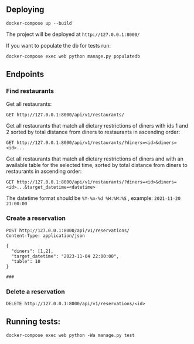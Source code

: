## Deploying

    docker-compose up --build

The project will be deployed at `http://127.0.0.1:8000/` 

If you want to populate the db for tests run:

    docker-compose exec web python manage.py populatedb
    
## Endpoints

### Find restaurants

Get all restaurants:

    GET http://127.0.0.1:8000/api/v1/restaurants/

Get all restaurants that match all dietary restrictions of diners with ids 1 and 2 sorted by total distance from diners 
to restaurants in ascending order:

    GET http://127.0.0.1:8000/api/v1/restaurants/?diners=<id>&diners=<id>...
    
Get all restaurants that match all dietary restrictions of diners and with an available table for the selected time,
sorted by total distance from diners to restaurants in ascending order:

    GET http://127.0.0.1:8000/api/v1/restaurants/?diners=<id>&diners=<id>...&target_datetime=<datetime>
    
The datetime format should be `%Y-%m-%d %H:%M:%S` , example: `2021-11-20 21:00:00`
    
### Create a reservation

    POST http://127.0.0.1:8000/api/v1/reservations/
    Content-Type: application/json
    
    {
      "diners": [1,2],
      "target_datetime": "2023-11-04 22:00:00",
      "table": 10
    }

    ###
    
### Delete a reservation

    DELETE http://127.0.0.1:8000/api/v1/reservations/<id>
    
## Running tests:
    
    docker-compose exec web python -Wa manage.py test